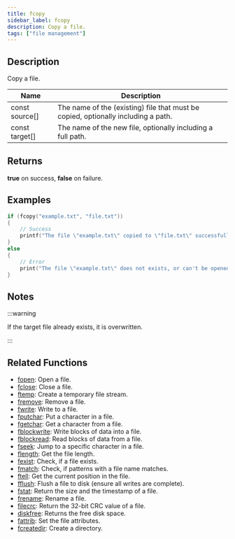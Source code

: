 ```yaml
---
title: fcopy
sidebar_label: fcopy
description: Copy a file.
tags: ["file management"]
---
```


<VersionWarn version='omp v1.1.0.2612' />

<LowercaseNote />

## Description

Copy a file.

| Name           | Description                                                                       |
| -------------- | --------------------------------------------------------------------------------- |
| const source[] | The name of the (existing) file that must be copied, optionally including a path. |
| const target[] | The name of the new file, optionally including a full path.                       |

## Returns

**true** on success, **false** on failure.

## Examples

```c
if (fcopy("example.txt", "file.txt"))
{
    // Success
    printf("The file \"example.txt\" copied to \"file.txt\" successfully.");
}
else
{
    // Error
    print("The file \"example.txt\" does not exists, or can't be opened.");
}
```

## Notes

:::warning

If the target file already exists, it is overwritten.

:::

## Related Functions

- [fopen](fopen): Open a file.
- [fclose](fclose): Close a file.
- [ftemp](ftemp): Create a temporary file stream.
- [fremove](fremove): Remove a file.
- [fwrite](fwrite): Write to a file.
- [fputchar](fputchar): Put a character in a file.
- [fgetchar](fgetchar): Get a character from a file.
- [fblockwrite](fblockwrite): Write blocks of data into a file.
- [fblockread](fblockread): Read blocks of data from a file.
- [fseek](fseek): Jump to a specific character in a file.
- [flength](flength): Get the file length.
- [fexist](fexist): Check, if a file exists.
- [fmatch](fmatch): Check, if patterns with a file name matches.
- [ftell](ftell): Get the current position in the file.
- [fflush](fflush): Flush a file to disk (ensure all writes are complete).
- [fstat](fstat): Return the size and the timestamp of a file.
- [frename](frename): Rename a file.
- [filecrc](filecrc): Return the 32-bit CRC value of a file.
- [diskfree](diskfree): Returns the free disk space.
- [fattrib](fattrib): Set the file attributes.
- [fcreatedir](fcreatedir): Create a directory.
